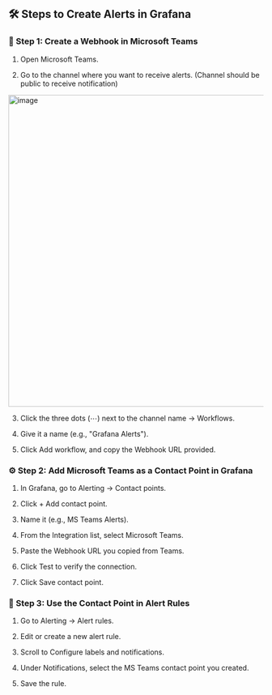 ## 🛠 Steps to Create Alerts in Grafana

### 🧩 Step 1: Create a Webhook in Microsoft Teams  
1. Open Microsoft Teams.

2. Go to the channel where you want to receive alerts. (Channel should be public to receive notification)
<img width="526" height="616" alt="image" src="https://github.com/user-attachments/assets/debc2b0d-60c9-404e-aa52-de3717c4e731" />

3. Click the three dots (⋯) next to the channel name → Workflows.

4. Give it a name (e.g., "Grafana Alerts").

5. Click Add workflow, and copy the Webhook URL provided.

### ⚙️ Step 2: Add Microsoft Teams as a Contact Point in Grafana  
1. In Grafana, go to Alerting → Contact points.

2. Click + Add contact point.
  
3. Name it (e.g., MS Teams Alerts).
  
4. From the Integration list, select Microsoft Teams.

5. Paste the Webhook URL you copied from Teams.

6. Click Test to verify the connection.

7. Click Save contact point.

### 🚨 Step 3: Use the Contact Point in Alert Rules  
1. Go to Alerting → Alert rules.

2. Edit or create a new alert rule.

3. Scroll to Configure labels and notifications.
4. Under Notifications, select the MS Teams contact point you created.
5. Save the rule.
